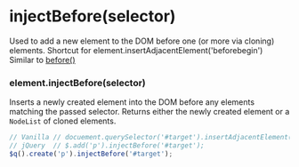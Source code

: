 # injectBefore(selector)
Used to add a new element to the DOM before one (or more via cloning) elements.
Shortcut for element.insertAdjacentElement('beforebegin')
Similar to [before()](./before.md)

### element.injectBefore(selector)
Inserts a newly created element into the DOM before any elements matching the passed selector.
Returns either the newly created element or a `NodeList` of cloned elements.

```javascript
// Vanilla // docuement.querySelector('#target').insertAdjacentElement('beforebegin', document.createElement('p'));
// jQuery  // $.add('p').injectBefore('#target');
$q().create('p').injectBefore('#target');
```
